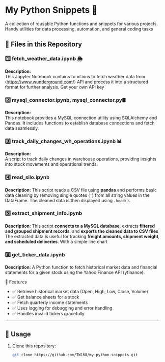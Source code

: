 
# My Python Snippets 🐍

A collection of reusable Python functions and snippets for various projects. Handy utilities for data processing, automation, and general coding tasks

## 📂 Files in this Repository

### 1️⃣ fetch_weather_data.ipynb 🌦️
**Description:**  
This Jupyter Notebook contains functions to fetch weather data from (https://www.wunderground.com/) API and process it into a structured format for further analysis.
Get your own API key

### 2️⃣ mysql_connector.ipynb, mysql_connector.py🛢️
**Description:**  
This notebook provides a MySQL connection utility using SQLAlchemy and Pandas. It includes functions to establish database connections and fetch data seamlessly.

### 3️⃣ track_daily_changes_wh_operations.ipynb 📊
**Description:**  
A script to track daily changes in warehouse operations, providing insights into stock movements and operational trends.

### 4️⃣ read_silo.ipynb
**Description:** 
This script reads a CSV file using **pandas** and performs basic data cleaning by removing single quotes (`'`) from all string values in the DataFrame. The cleaned data is then displayed using `.head()`.

### 5️⃣ extract_shipment_info.ipynb
**Description:** 
This script **connects to a MySQL database**, extracts **filtered and grouped shipment records**, and **exports the cleaned data to CSV files**. The extracted data is useful for tracking **freight amounts, shipment weight, and scheduled deliveries**.
With a simple line chart

### 6️⃣ get_ticker_data.ipynb
**Description:**
A Python function to fetch historical market data and financial statements for a given stock using the Yahoo Finance API (yfinance).

📌 Features  
-  ✅ Retrieve historical market data (Open, High, Low, Close, Volume)
-  ✅ Get balance sheets for a stock
-  ✅ Fetch quarterly income statements
-  ✅ Uses logging for debugging and error handling
-  ✅ Handles invalid tickers gracefully


---

## 🚀 Usage
1. Clone this repository:
   ```bash
   git clone https://github.com/TW168/my-python-snippets.git
